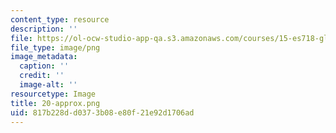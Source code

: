 ```yaml
---
content_type: resource
description: ''
file: https://ol-ocw-studio-app-qa.s3.amazonaws.com/courses/15-es718-global-health-innovation-delivering-targeted-advice-to-an-organization-in-the-field-spring-2015/817b228dd0373b08e80f21e92d1706ad_20-approx.png
file_type: image/png
image_metadata:
  caption: ''
  credit: ''
  image-alt: ''
resourcetype: Image
title: 20-approx.png
uid: 817b228d-d037-3b08-e80f-21e92d1706ad
---
```

